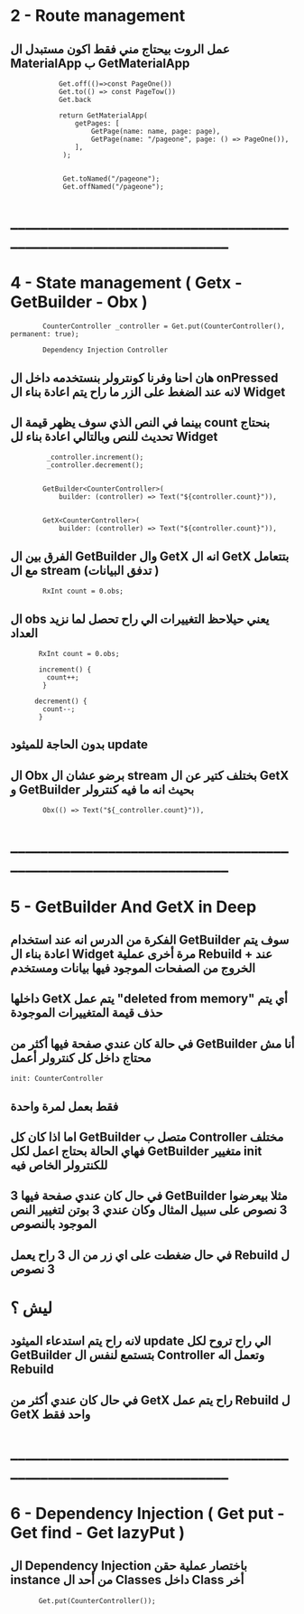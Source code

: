 # 2 - Route management
## عمل الروت بيحتاج مني فقط اكون مستبدل ال MaterialApp ب GetMaterialApp
                Get.off(()=>const PageOne()) 
                Get.to(() => const PageTow()) 
                Get.back 
                
                return GetMaterialApp(
                    getPages: [
                        GetPage(name: name, page: page),
                        GetPage(name: "/pageone", page: () => PageOne()),
                    ],
                 );
                 
                 
                 Get.toNamed("/pageone");
                 Get.offNamed("/pageone");


    

# __________________________________________________________________

# 4 - State management ( Getx - GetBuilder - Obx )


            CounterController _controller = Get.put(CounterController(), permanent: true);
            
            Dependency Injection Controller
            
## هان احنا وفرنا كونترولر بنستخدمه داخل ال onPressed لانه عند الضغط على الزر ما راح يتم اعادة بناء ال Widget 
## بينما في النص الذي سوف يظهر قيمة ال count بنحتاج تحديث للنص وبالتالي اعادة بناء لل Widget 
             _controller.increment();
             _controller.decrement();
                                                                                                             

            GetBuilder<CounterController>(
                builder: (controller) => Text("${controller.count}")),
                
                
            GetX<CounterController>(
                builder: (controller) => Text("${controller.count}")),
                
 ## الفرق بين ال GetBuilder وال GetX انه ال GetX بتتعامل مع ال stream (تدفق البيانات )




            RxInt count = 0.obs;

 ## ال obs يعني حيلاحظ التغييرات الي راح تحصل لما نزيد العداد
 
           RxInt count = 0.obs;

           increment() {
             count++;
            }

          decrement() {
            count--;
           }
           
           
## بدون الحاجة للميثود update

## ال Obx برضو عشان ال stream بختلف كتير عن ال GetX و GetBuilder بحيث انه ما فيه كنترولر

            Obx(() => Text("${_controller.count}")),




# __________________________________________________________________

# 5 - GetBuilder And GetX in Deep

## الفكرة من الدرس انه عند استخدام GetBuilder سوف يتم اعادة بناء ال Widget مرة أخرى عملية Rebuild + عند الخروج من الصفحات الموجود فيها بيانات ومستخدم 
## داخلها GetX يتم عمل "deleted from memory" أي يتم حذف قيمة المتغييرات الموجودة



## في حالة كان عندي صفحة فيها أكثر من GetBuilder أنا مش محتاج داخل كل كنترولر أعمل 
    init: CounterController
## فقط بعمل لمرة واحدة 


## اما اذا كان كل GetBuilder متصل ب Controller مختلف فهاي الحالة بحتاج اعمل لكل GetBuilder متغيير init للكنترولر الخاص فيه 

## في حال كان عندي صفحة فيها 3 GetBuilder  مثلا بيعرضوا 3 نصوص على سبيل المثال وكان عندي 3 بوتن لتغيير النص الموجود بالنصوص 
## في حال ضغطت على اي زر من ال 3 راح يعمل Rebuild ل 3 نصوص 

# ليش ؟ 

## لانه راح يتم استدعاء الميثود update الي راح تروح لكل GetBuilder بتستمع لنفس ال Controller  وتعمل اله Rebuild 

## في حال كان عندي أكثر من  GetX راح يتم عمل Rebuild  ل GetX واحد فقط


# __________________________________________________________________


# 6 - Dependency Injection ( Get put - Get find - Get lazyPut )

## ال Dependency Injection باختصار عملية حقن  instance من أحد ال Classes داخل Class أخر

           Get.put(CounterController());
